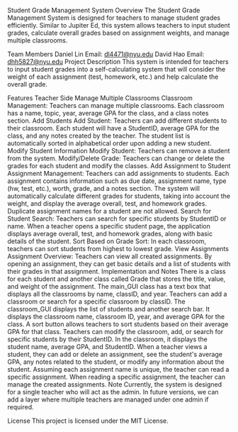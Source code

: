 Student Grade Management System
Overview
The Student Grade Management System is designed for teachers to manage student grades efficiently. Similar to Jupiter Ed, this system allows teachers to input student grades, calculate overall grades based on assignment weights, and manage multiple classrooms.

Team Members
Daniel Lin
Email: dl4471@nyu.edu
David Hao
Email: dhh5827@nyu.edu
Project Description
This system is intended for teachers to input student grades into a self-calculating system that will consider the weight of each assignment (test, homework, etc.) and help calculate the overall grade.

Features
Teacher Side
Manage Multiple Classrooms
Classroom Management: Teachers can manage multiple classrooms. Each classroom has a name, topic, year, average GPA for the class, and a class notes section.
Add Students
Add Student: Teachers can add different students to their classroom. Each student will have a StudentID, average GPA for the class, and any notes created by the teacher. The student list is automatically sorted in alphabetical order upon adding a new student.
Modify Student Information
Modify Student: Teachers can remove a student from the system.
Modify/Delete Grade: Teachers can change or delete the grades for each student and modify the classes.
Add Assignment to Student
Assignment Management: Teachers can add assignments to students. Each assignment contains information such as due date, assignment name, type (hw, test, etc.), worth, grade, and a notes section. The system will automatically calculate different grades for students, taking into account the weight, and display the average overall, test, and homework grades. Duplicate assignment names for a student are not allowed.
Search for Student
Search: Teachers can search for specific students by StudentID or name. When a teacher opens a specific student page, the application displays average overall, test, and homework grades, along with basic details of the student.
Sort Based on Grade
Sort: In each classroom, teachers can sort students from highest to lowest grade.
View Assignments
Assignment Overview: Teachers can view all created assignments. By opening an assignment, they can get basic details and a list of students with their grades in that assignment.
Implementation and Notes
There is a class for each student and another class called Grade that stores the title, value, and weight of the assignment.
The main_GUI class has a text box that displays all the classrooms by name, classID, and year. Teachers can add a classroom or search for a specific classroom by classID.
The classroom_GUI displays the list of students and another search bar. It displays the classroom name, classroom ID, year, and average GPA for the class. A sort button allows teachers to sort students based on their average GPA for that class.
Teachers can modify the classroom, add, or search for specific students by their StudentID. In the classroom, it displays the student name, average GPA, and StudentID.
When a teacher views a student, they can add or delete an assignment, see the student's average GPA, any notes related to the student, or modify any information about the student. Assuming each assignment name is unique, the teacher can read a specific assignment. When reading a specific assignment, the teacher can manage the created assignments.
Note
Currently, the system is designed for a single teacher who will act as the admin. In future versions, we can add a layer where multiple teachers are managed under one admin if required.

License
This project is licensed under the MIT License.

